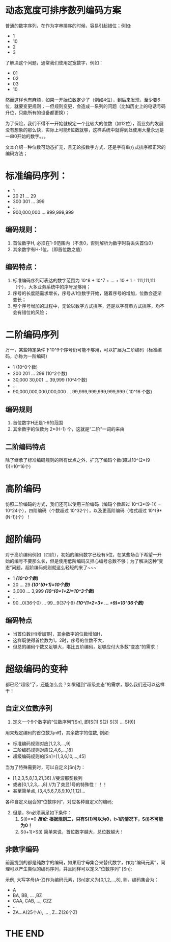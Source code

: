 # 动态宽度可排序数列编码方案

普通的数字序列，在作为字串排序的时候，容易引起错位；例如:
- 1
- 10
- 2
- 3

了解决这个问题，通常我们使用定宽数字，例如：
- 01
- 02
- 03
- 10

然而这样也有麻烦，如果一开始位数定少了（例如4位），到后来发现，至少要6位，就要变更规则；一但规则变更，会造成一系列的问题（比如历史上的电话号码升位，只能所有的设备都更换）；

为了保险，我们不得不一开始就规定一个比较大的位数（如12位），而业务的发展没有想象的那么快，实际上可能6位数就够，这样系统中就得到处使用大量永远是一串0开始的数字。。。

文本介绍一种位数可动态扩充，且无论按数字方式、还是字符串方式排序都正常的编码方法；

# 标准编码序列：
- 1
- 20 21 ... 29
- 300 301 ... 399
- ...
- 900,000,000 ... 999,999,999

## 编码规则：
1. 首位数字H, 必须在1-9范围内（不含0，否则解析为数字时将丢失首位0）
2. 其余数字有H-1位，（即首位数之值）

## 编码特点：
1. 标准编码序列可表达的数字范围为 10^8 + 10^7 + ... + 10 + 1 = 111,111,111 （个），大多业务系统中的序号足够用；
2. 序号的长度随需求增长，序号从1位数字开始，随着序号的增加，位数会逐渐变长；
3. 整个序号增加的过程中，无论以数字方式排序，还是以字符串方式排序，均不会有错位的风险；


# 二阶编码序列
万一，某些特定条件下10^9个序号仍可能不够用，可以扩展为二阶编码（标准编码，亦称为一阶编码）
- 1                   (10^0个数)
- 200 201 ... 299     (10^2个数)
- 30,000 30,001 ... 39,999 (10^4个数)
- ...
- 90,000,000,000,000,000 ...  99,999,999,999,999,999 ( 10^16 个数)

## 编码规则
1. 首位数字H还是1-9的范围
2. 其余数字的位数为 2*(H-1) 个，这就是“二阶”一词的来由

## 二阶编码特点
除了继承了标准编码规则的所有优点之外，扩充了编码个数(超过10^(2*(9-1))=10^16个)

# 高阶编码
仿照二阶编码的方式，我们还可以使用三阶编码（编码个数超过 10^(3\*(9-1)) = 10^24个），四阶编码（个数超过 10^32个），以及更高阶编码（格式超过 10^(9*(N-1))个）！

# 超阶编码
对于高阶编码例如（四阶），初始的编码数字已经有5位，在某些场合下希望一开始的编号不要那么长，但是使用低阶编码又担心编号总数不够；为了解决这种“变态”问题，超阶编码规则就这么轻轻的来了~~~
- 1 ***(10^0个数)***
- 20 ... 29 ***(10^(0+1)=10个数)***
- 3,000 ... 3,999 ***(10^(0+1+2)=10^3个数)***
- ...
- 90...0(36个0)  ... 99...9(37个9)  ***(10^(1+2+3+ ... +9)=10^36个数)***

## 编码特点
- 当首位数(H)增加1时，其余数字的位数增加H，
- 这样既使得首位数为1，2时，序号的位数不大，
- 但总的编码个数又足够大，堪比五阶编码，足够应付大多数“变态”的需求！

# 超级编码的变种
都已经“超级”了，还能怎么变？如果碰到“超级变态”的需求，那么我们还可以这样干！

## 自定义位数序列
1. 定义一个9个数字的“位数序列”[Sn], 即[S(1) S(2) S(3) ... S(9)]

用来规定编码的首位数为n时，其余数字的位数, 例如:
   - 标准编码规则对应[1,2,3,...,9]
   - 二阶编码规则对应[2,4,6,...,18]
   - 超级编码规则的[Sn]=[1,3,6,10,...,45]

当为了特殊需要时，可以自定义[Sn]为：
   - [1,2,3,5,8,13,21,36]  //斐波那契数列
   - 或者[0,1,2,3,...,8] //为了突显1号的特殊性！！！
   - 甚至简单点, (3,4,5,6,7,8,9,10,11,12)...

各种自定义组合的“位数序列”，对应各种自定义的编码;

2. 但是，Sn必须满足如下条件：
   1. S(i)>=0 ***推论:* 根据规则二，只有S(1)可以为0，i>1的情况下，S(i)不可能为0！**
   2. S(i+1)>S(i) 简单来说，首位数字越大，总位数越大！

## 非数字编码
前面提到的都是纯数字的编码，如果用字母集合来替代数字，作为“编码元素”，同理可以产生类似的编码序列，并且同样可以定义“位数序列” [Sn];

示例, 大写字母(A-Z)作为编码元素，[Sn]定义为[0,1,2,...,8], 则，编码集合为：
- A
- BA, BB, ... ,BZ
- CAA, CAB, ..., CZZ
- ...
- ZA...A(25个A), ... , Z...Z(26个Z)

# THE END
